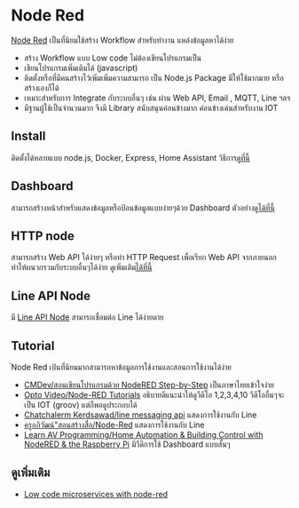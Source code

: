 # Node Red

[Node Red](https://nodered.org) เป็นที่นิยมใช้สร้าง Workflow สำหรับทำงาน แหล่งข้อมูลหาได้ง่าย
- สร้าง Workflow แบบ Low code ไม่ต้องเขียนโปรแกรมเป็น
- เขียนโปรแกรมเพิ่มเติมได้ (javascript)
- ติดตั้งหรือที่มีคนสร้างไว้เพิ่มเพิ่มความสามารถ เป็น Node.js Package มีให้ใช้มากมาย หรือสร้างเองก็ได้
- เหมาะสำหรับการ Integrate กับระบบอื่นๆ เช่น ผ่าน Web API, Email , MQTT, Line ฯลฯ
- มีฐานผู้ใช้เป็นจำนวนมาก จึงมี Library สนับสนุนค่อนข้างมาก ค่อนข้างเด่นสำหรับงาน IOT 


## Install

ติดตั้งได้หลายแบบ node.js, Docker, Express, Home Assistant  วิธีการ[ดูที่นี้](./install.md)

## Dashboard
สามารถสร้างหน้าสำหรับแสดงข้อมูลหรือป้อนข้อมูลแบบง่ายๆด้วย Dashboard ตัวอย่าง[ดูได้ที่นี้](./dashboard.md) 

## HTTP node
สามารถสร้าง Web API ได้ง่ายๆ หรือทำ HTTP Request เพื่อเรียก Web API จากภายนอกทำให้ผนวกรวมกับระบบอื่นๆได้ง่าย ดูเพิ่มเติม[ได้ที่นี้](./http.md)


## Line API Node
มี [Line API Node](https://github.com/jatu-studiobox/node-red-contrib-node-line-api
) สามารถเชื่อมต่อ Line ได้ง่ายดาย

## Tutorial

์Node Red เป้นที่นิยมมากสามารถหาข้อมูลการใช้งานและสอนการใช้งานได้ง่าย

- [CMDev/สอนเขียนโปรแกรมด้วย NodeRED Step-by-Step](https://www.youtube.com/watch?v=rQuyjF2_Q4M&list=PLjPfp4Ph3gBqSh3Y0SZzBLqmRWaJYko7r&index=1) เป็นภาษาไทยเข้าใจง่าย
- [Opto Video/Node-RED Tutorials](https://www.youtube.com/watch?v=3AR432bguOY&list=PLKYvTRORAnx6a9tETvF95o35mykuysuOw) อธิบายดีแนะนำให้ดูวีดีโอ 1,2,3,4,10 วีดีโออื่นๆจะเป็น IOT (groov) แต่ก็พอดูประกอบได้
- [Chatchalerm Kerdsawad/line messaging api](https://www.youtube.com/watch?v=_amRSA4V5cM&list=PLEYzs74iAanWSQVtWZpc4YFMvOxZNYpxj&index=1) แสดงการใช้งานกับ Line
- [ครูอภิวัฒน์"สอนสร้างสื่อ/Node-Red](https://www.youtube.com/watch?v=pYvh1fYU5ZU&list=PLhr9514HdGldDza_ZuLZEFrmR0SSKWzge&index=1) แสดงการใช้งานกับ Line
- [Learn AV Programming/Home Automation & Building Control with NodeRED & the Raspberry Pi](https://www.youtube.com/watch?v=vR0KSljLD74&list=PLQ0asHYwQjZi02xVsxE1TyYGs7_8hSTk7) มีวีดีการใช้ Dashboard แบบสั้นๆ

## ดูเพิ่มเติม
- [Low code microservices with node-red](https://medium.com/engineered-publicis-sapient/low-code-microservices-with-node-red-cef1a5b4d852)
